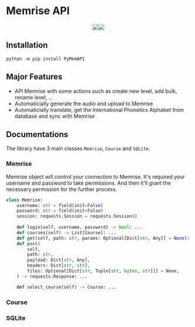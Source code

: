 # Memrise API

<p align="center"><img src="https://github.com/josephquang97/pymemapi/actions/workflows/test.yml/badge.svg"><a href="https://codecov.io/github/josephquang97/memrise/commit/8abed823b295beb7ecda8b564df2b81905fb81ad"><img src = "https://codecov.io/gh/josephquang97/pymemapi/branch/main/graphs/badge.svg?branch=main"></a></p>

## Installation

```
python -m pip install PyMemAPI
```

## Major Features

- API Memrise with some actions such as create new level, add bulk, rename level, ...
- Automaticially generate the audio and upload to Memrise
- Automaticially translate, get the International Phonetics Alphabet from database and sync with Memrise

## Documentations

The library have 3 main classes `Memrise`, `Course` and `SQLite`.

### Memrise

Memrise object will control your connection to Memrise. It's required your username and password to take permissions. And then it'll grant the necessary permission for the further process.

```python
class Memrise:
    username: str = field(init=False)
    password: str = field(init=False)
    session: requests.Session = requests.Session()
	
	def login(self, username, password) -> bool: ...
	def courses(self) -> List[Course]: ...
	def get(self, path: str, params: Optional[Dict[str, Any]] = None): ...
	def post(
        self,
        path: str,
        payload: Dict[str, Any],
        headers: Dict[str, str],
        files: Optional[Dict[str, Tuple[str, bytes, str]]] = None,
    ) -> requests.Response: ...

    def select_course(self) -> Course: ...
```

### Course


### SQLite


